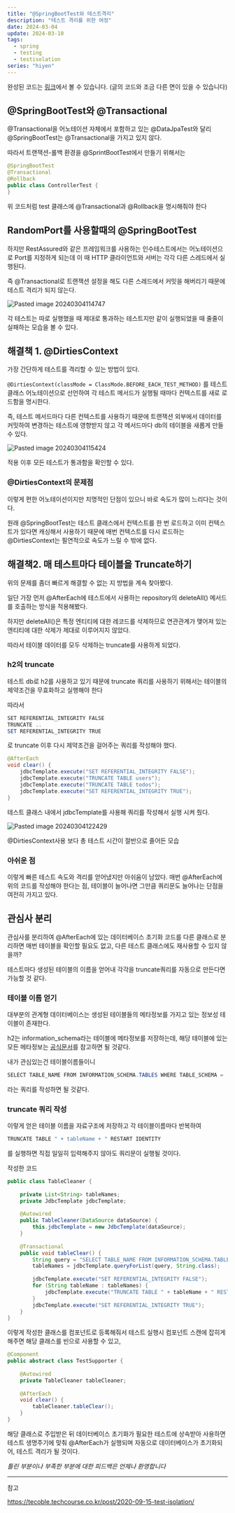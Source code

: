 ```yaml
---
title: "@SpringBootTest와 테스트격리"
description: "테스트 격리를 위한 여정"
date: 2024-03-04
update: 2024-03-10
tags:
  - spring
  - testing
  - testisolation
series: "hiyen"
---
```


완성된 코드는 [링크](https://github.com/jinkshower/Todo-management)에서 볼 수 있습니다. (글의 코드와 조금 다른 면이 있을 수 있습니다)

## @SpringBootTest와 @Transactional

@Transactional을 어노테이션 자체에서 포함하고 있는 @DataJpaTest와 달리 @SpringBootTest는 @Transactional을 가지고 있지 않다.

따라서 트랜잭션-롤백 환경을 @SprintBootTest에서 만들기 위해서는 
```java
@SpringBootTest  
@Transactional  
@Rollback  
public class ControllerTest {   
}
```
위 코드처럼 test 클래스에 @Transactional과 @Rollback을 명시해줘야 한다

## RandomPort를 사용할때의 @SpringBootTest

하지만 RestAssured와 같은 프레임워크를 사용하는 인수테스트에서는 어노테이션으로 Port를 지정하게 되는데 이 때 HTTP 클라이언트와 서버는 각각 다른 스레드에서 실행된다.

즉 @Transactional로 트랜잭션 설정을 해도 다른 스레드에서 커밋을 해버리기 때문에 테스트 격리가 되지 않는다. 

![Pasted image 20240304114747](https://github.com/jinkshower/jinkshower.github.io/assets/135244018/b3265dbe-be08-44fb-892a-555a71f56e72)

각 테스트는 따로 실행했을 때 제대로 통과하는 테스트지만 같이 실행되었을 때 줄줄이 실패하는 모습을 볼 수 있다.

## 해결책 1. @DirtiesContext

가장 간단하게 테스트를 격리할 수 있는 방법이 있다.

`@DirtiesContext(classMode = ClassMode.BEFORE_EACH_TEST_METHOD)`
를 테스트 클래스 어노테이션으로 선언하여  각 테스트 메서드가 실행될 때마다 컨텍스트를 새로 로드함을 명시한다.

즉, 테스트 메서드마다 다른 컨텍스트를 사용하기 때문에 트랜잭션 외부에서 데이터를 커밋하여 변경하는 테스트에 영향받지 않고 각 메서드마다 db의 테이블을 새롭게 만들 수 있다.

![Pasted image 20240304115424](https://github.com/jinkshower/jinkshower.github.io/assets/135244018/a32fed4a-4ded-4428-a449-cc9a7e093af3)

적용 이후 모든 테스트가 통과함을 확인할 수 있다.

### @DirtiesContext의 문제점
이렇게 편한 어노테이션이지만 치명적인 단점이 있으니 바로 속도가 많이 느리다는 것이다. 

원래 @SpringBootTest는 테스트 클래스에서 컨텍스트를 한 번 로드하고 이미 컨텍스트가 있다면 캐싱해서 사용하기 때문에 매번 컨텍스트를 다시 로드하는 @DirtiesContext는 필연적으로 속도가 느릴 수 밖에 없다.

## 해결책2. 매 테스트마다 테이블을 Truncate하기

위의 문제를 좀더 빠르게 해결할 수 없는 지 방법을 계속 찾아봤다.

일단 가장 먼저 @AfterEach에 테스트에서 사용하는 repository의 deleteAll() 메서드를 호출하는 방식을 적용해봤다. 

하지만 deleteAll()은 특정 엔티티에 대한 레코드를 삭제하므로 연관관계가 맺어져 있는 엔티티에 대한 삭제가 제대로 이루어지지 않았다.

따라서 테이블 데이터를 모두 삭제하는 truncate를 사용하게 되었다.

### h2의 truncate

테스트 db로 h2를 사용하고 있기 때문에 truncate 쿼리를 사용하기 위해서는 테이블의 제약조건을 무효화하고 실행해야 한다

따라서 
```java
SET REFERENTIAL_INTEGRITY FALSE
TRUNCATE ..
SET REFERENTIAL_INTEGRITY TRUE
```
로 truncate 이후 다시 제약조건을 걸어주는 쿼리를 작성해야 했다. 

```java
@AfterEach  
void clear() {  
    jdbcTemplate.execute("SET REFERENTIAL_INTEGRITY FALSE");  
    jdbcTemplate.execute("TRUNCATE TABLE users");  
    jdbcTemplate.execute("TRUNCATE TABLE todos");  
    jdbcTemplate.execute("SET REFERENTIAL_INTEGRITY TRUE");  
}
```
테스트 클래스 내에서 jdbcTemplate를 사용해 쿼리를 작성해서 실행 시켜 줬다.

![Pasted image 20240304122429](https://github.com/jinkshower/jinkshower.github.io/assets/135244018/8d152e82-5e91-4699-afa0-7a5bade9685a)

@DirtiesContext사용 보다 총 테스트 시간이 절반으로 줄어든 모습

### 아쉬운 점

이렇게 빠른 테스트 속도와 격리를 얻어냈지만 아쉬움이 남았다.
매번 @AfterEach에 위의 코드를 작성해야 한다는 점, 테이블이 늘어나면 그만큼 쿼리문도 늘어나는 단점을 여전히 가지고 있다.

## 관심사 분리

관심사를 분리하여 @AfterEach에 있는 데이터베이스 초기화 코드를 다른 클래스로 분리하면 매번 테이블을 확인할 필요도 없고, 다른 테스트 클래스에도 재사용할 수 있지 않을까?

테스트마다 생성된 테이블의 이름을 얻어내 각각을 truncate쿼리를 자동으로 만든다면 가능할 것 같다.

### 테이블 이름 얻기

대부분의 관계형 데이터베이스는 생성된 테이블들의 메타정보를 가지고 있는 정보성 테이블이 존재한다. 

h2는 information_schema라는 테이블에 메타정보를 저장하는데, 해당 테이블에 있는 모든 메타정보는 [공식문서](https://www.h2database.com/html/systemtables.html)를 참고하면 될 것같다.

내가 관심있는건 테이블이름들이니
```java
SELECT TABLE_NAME FROM INFORMATION_SCHEMA.TABLES WHERE TABLE_SCHEMA = 'PUBLIC'
```
라는 쿼리를 작성하면 될 것같다. 

### truncate 쿼리 작성

이렇게 얻은 테이블 이름을 자료구조에 저장하고 각 테이블이름마다 반복하여
```java
TRUNCATE TABLE " + tableName + " RESTART IDENTITY
```
를 실행하면 직접 일일히 입력해주지 않아도 쿼리문이 실행될 것이다.

작성한 코드
```java
public class TableCleaner {  
  
    private List<String> tableNames;  
    private JdbcTemplate jdbcTemplate;  
  
    @Autowired  
    public TableCleaner(DataSource dataSource) {  
        this.jdbcTemplate = new JdbcTemplate(dataSource);  
    }  
  
    @Transactional  
    public void tableClear() {  
        String query = "SELECT TABLE_NAME FROM INFORMATION_SCHEMA.TABLES WHERE TABLE_SCHEMA = 'PUBLIC'";  
        tableNames = jdbcTemplate.queryForList(query, String.class);  
  
        jdbcTemplate.execute("SET REFERENTIAL_INTEGRITY FALSE");  
        for (String tableName : tableNames) {  
            jdbcTemplate.execute("TRUNCATE TABLE " + tableName + " RESTART IDENTITY ");  
        }  
        jdbcTemplate.execute("SET REFERENTIAL_INTEGRITY TRUE");  
    }  
}
```

이렇게 작성한 클래스를 컴포넌트로 등록해줘서 테스트 실행시 컴포넌트 스캔에 잡히게 해주면 해당 클래스를 빈으로 사용할 수 있고, 

```java
@Component  
public abstract class TestSupporter {  
  
    @Autowired  
    private TableCleaner tableCleaner;  
  
    @AfterEach  
    void clear() {  
        tableCleaner.tableClear();  
    }  
}
```
해당 클래스로 주입받은 뒤 데이터베이스 초기화가 필요한 테스트에 상속받아 사용하면 테스트 생명주기에 맞춰 @AfterEach가 실행되며 자동으로 데이터베이스가 초기화되어, 테스트 격리가 될 것이다.

*틀린 부분이나 부족한 부분에 대한 피드백은 언제나 환영합니다*

---
참고

https://tecoble.techcourse.co.kr/post/2020-09-15-test-isolation/







